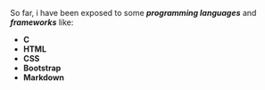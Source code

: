 So far, i have been exposed to some _**programming languages**_ and *__frameworks__* like:
* **C**
* **HTML**
* __CSS__
* __Bootstrap__
* **Markdown**

